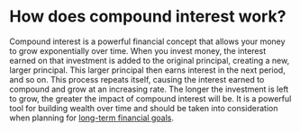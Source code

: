 # How does compound interest work?

Compound interest is a powerful financial concept that allows your money to grow exponentially over time. When you invest money, the interest earned on that investment is added to the original principal, creating a new, larger principal. This larger principal then earns interest in the next period, and so on. This process repeats itself, causing the interest earned to compound and grow at an increasing rate. The longer the investment is left to grow, the greater the impact of compound interest will be. It is a powerful tool for building wealth over time and should be taken into consideration when planning for <a href="why-you-should-start-saving-early">long-term financial goals</a>.